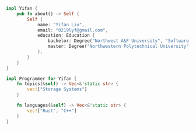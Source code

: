 ```Rust
impl Yifan {
    pub fn about() -> Self {
        Self {
            name: "Yifan Liu",
            email: "0219lyf@gmail.com",
            education: Education {
                bachelor: Degree("Northwest A&F University", "Software Engineering", 2018..=2022),
                master: Degree("Northwestern Polytechnical University", "Software Engineering", 2024..=2027),
            },
        }
    }
}

impl Programmer for Yifan {
    fn topics(&self) -> Vec<&'static str> {
        vec!["Storage Systems"]
    }

    fn languages(&self) -> Vec<&'static str> {
        vec!["Rust", "C++"]
    }
}
```
<!---
yifaaan/yifaaan is a ✨ special ✨ repository because its `README.md` (this file) appears on your GitHub profile.
You can click the Preview link to take a look at your changes.
--->
